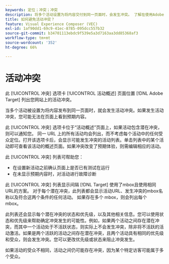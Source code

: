 ```yaml
---
keywords: 定位；冲突；冲突
description: 将多个活动设置为将内容交付到同一页面时，会发生冲突。 了解在使用Adobe Target时如何避免冲突。
title: 如何避免活动冲突？
feature: Visual Experience Composer (VEC)
exl-id: 1af90dd1-69c9-41ec-8785-095dcc557b32
source-git-commit: b34701113ebdc9f539e5a3d7163aa3dd85368af3
workflow-type: tm+mt
source-wordcount: '352'
ht-degree: 66%

---
```


# 活动冲突

此 [!UICONTROL 冲突] 选项卡 [!UICONTROL 活动概述] 页面位置 [!DNL Adobe Target] 列出您网站上的活动冲突。

当多个活动被设置为将内容发布到同一页面时，就会发生活动冲突。如果发生活动冲突，您可能无法在页面上看到预期内容。

此 [!UICONTROL 冲突] 选项卡位于“活动概述”页面上，如果活动包含潜在冲突，则可以通知您。 同一 URL 上的所有活动均会列出，而不考虑每个活动中的任何受众定位。打开该选项卡后，会显示可能发生冲突的活动列表。单击列表中的某个活动即可查看该活动的概述页面。如果冲突改变了预期体验，则需编辑相应的活动。

此 [!UICONTROL 冲突] 列表可帮助您：

* 在设置新活动之前确认页面上是否已有测试在运行
* 在未显示预期内容时，对活动进行故障诊断

此 [!UICONTROL 冲突] 列表显示间隔 [!DNL Target] 使用了mbox且使用相同URL的方案。 对于每个潜在冲突，此列表都会显示活动URL、发生冲突的mbox名称以及符合这两个条件的任何活动。 如果存在多个 mbox，则会列出每个 mbox。

此列表还会显示每个潜在冲突的状态和优先级，以及其他相关信息。您可以使用状态和优先级来帮助确定冲突发生的可能性。例如，如果两个活动之间存在潜在冲突，而其中一个活动处于不活跃状态，则实际上不会发生冲突，除非将不活跃的活动激活。如果是两个活跃的活动之间存在潜在冲突，且两个活动具有相同的优先级和受众，则会发生冲突。您可以更改优先级或状态来阻止冲突发生。

如果活动的受众不相同，活动之间仍可能存在冲突，因为某个特定访客可能属于多个受众。
